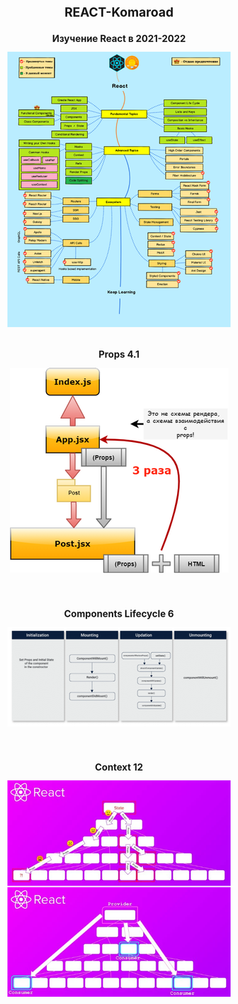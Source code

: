 <h1 align="center">REACT-Komaroad</h1>

<h2 align="center">Изучение React в 2021-2022</h2>

<img src='https://github.com/Ivan-Corporation/React-Komaroad/blob/main/react-roadmap.png' />
<br>
<br>
<h2 align="center">Props 4.1</h2>
<p align="center">
<img  src="https://github.com/Ivan-Corporation/React-Komaroad/blob/main/Practice/Fundamental%20Topics/props-vs-states/props2.png" />
  </p>
  
  <br>
<br>
  <h2 align="center">Components Lifecycle 6</h2>
<p align="center">
<img  src="https://github.com/Ivan-Corporation/React-Komaroad/blob/main/Theory/Fundamental%20Topics/lifecycle-components.png" />
  </p>

  <br>
<br>
  <h2 align="center">Context 12</h2>
<p align="center">
<img  src="/Theory/Advanced Topics/context1.jpg" />
<img  src="/Theory/Advanced Topics/context2.jpg" />
  </p>
  

